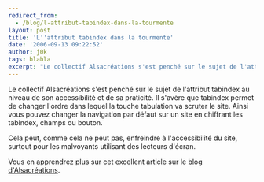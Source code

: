 ```yaml
---
redirect_from:
  - /blog/l-attribut-tabindex-dans-la-tourmente
layout: post
title: 'L''attribut tabindex dans la tourmente'
date: '2006-09-13 09:22:52'
author: j0k
tags: blabla
excerpt: "Le collectif Alsacréations s'est penché sur le sujet de l'attribut tabindex au niveau de son accessibilité et de sa praticité.     \nIl s'avère que tabindex permet de changer l'ordre dans lequel la touche tabulation va scruter le site. Ainsi vous pouvez changer la navigation par défaut sur un site en chiffrant les tabindex, champs ou bouton.  \n  \n     …"
---
```


Le collectif Alsacréations s'est penché sur le sujet de l'attribut tabindex au niveau de son accessibilité et de sa praticité.
Il s'avère que tabindex permet de changer l'ordre dans lequel la touche tabulation va scruter le site. Ainsi vous pouvez changer la navigation par défaut sur un site en chiffrant les tabindex, champs ou bouton.

Cela peut, comme cela ne peut pas, enfreindre à l'accessibilité du site, surtout pour les malvoyants utilisant des lecteurs d'écran.

Vous en apprendrez plus sur cet excellent article sur le [blog d'Alsacréations](http://blog.alsacreations.com/2006/09/13/279-histoire-de-tabindex).
